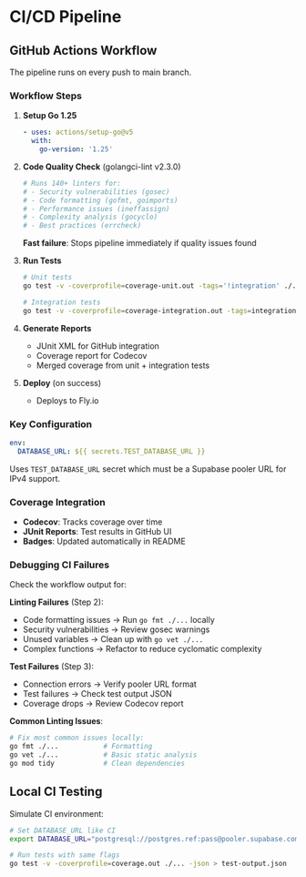 # CI/CD Pipeline

## GitHub Actions Workflow

The pipeline runs on every push to main branch.

### Workflow Steps

1. **Setup Go 1.25**
   ```yaml
   - uses: actions/setup-go@v5
     with:
       go-version: '1.25'
   ```

2. **Code Quality Check** (golangci-lint v2.3.0)
   ```bash
   # Runs 140+ linters for:
   # - Security vulnerabilities (gosec)
   # - Code formatting (gofmt, goimports)  
   # - Performance issues (ineffassign)
   # - Complexity analysis (gocyclo)
   # - Best practices (errcheck)
   ```
   **Fast failure**: Stops pipeline immediately if quality issues found

3. **Run Tests**
   ```bash
   # Unit tests
   go test -v -coverprofile=coverage-unit.out -tags='!integration' ./...
   
   # Integration tests  
   go test -v -coverprofile=coverage-integration.out -tags=integration ./... -json > test-output.json
   ```

4. **Generate Reports**
   - JUnit XML for GitHub integration
   - Coverage report for Codecov
   - Merged coverage from unit + integration tests

5. **Deploy** (on success)
   - Deploys to Fly.io

### Key Configuration

```yaml
env:
  DATABASE_URL: ${{ secrets.TEST_DATABASE_URL }}
```

Uses `TEST_DATABASE_URL` secret which must be a Supabase pooler URL for IPv4 support.

### Coverage Integration

- **Codecov**: Tracks coverage over time
- **JUnit Reports**: Test results in GitHub UI
- **Badges**: Updated automatically in README

### Debugging CI Failures

Check the workflow output for:

**Linting Failures** (Step 2):
- Code formatting issues → Run `go fmt ./...` locally
- Security vulnerabilities → Review gosec warnings  
- Unused variables → Clean up with `go vet ./...`
- Complex functions → Refactor to reduce cyclomatic complexity

**Test Failures** (Step 3):
- Connection errors → Verify pooler URL format
- Test failures → Check test output JSON
- Coverage drops → Review Codecov report

**Common Linting Issues**:
```bash
# Fix most common issues locally:
go fmt ./...           # Formatting
go vet ./...           # Basic static analysis
go mod tidy            # Clean dependencies
```

## Local CI Testing

Simulate CI environment:

```bash
# Set DATABASE_URL like CI
export DATABASE_URL="postgresql://postgres.ref:pass@pooler.supabase.com:5432/postgres"

# Run tests with same flags
go test -v -coverprofile=coverage.out ./... -json > test-output.json
```